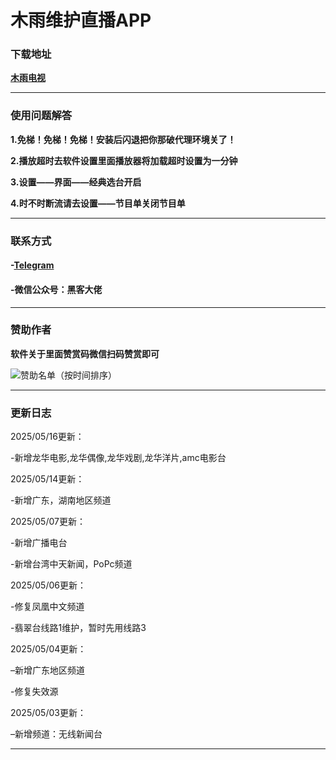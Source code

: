 # **木雨维护直播APP**



### **下载地址**

**[木雨电视](https://github.com/ALIT8569/MuYuLiveTV/releases/tag/%E6%9C%80%E6%96%B0%E7%89%88%E6%9C%AC)**

------




### **使用问题解答**

**1.免梯！免梯！免梯！安装后闪退把你那破代理环境关了！**

**2.播放超时去软件设置里面播放器将加载超时设置为一分钟**

**3.设置——界面——经典选台开启**

**4.时不时断流请去设置——节目单关闭节目单**


------




### **联系方式**

#### **-[Telegram](https://t.me/mywlkjgo_bot)**

#### **-微信公众号：黑客大佬**

------



### **赞助作者**



**软件关于里面赞赏码微信扫码赞赏即可**


![赞助名单（按时间排序）](https://github.com/user-attachments/assets/a96c17d7-93b2-4cac-83fc-96d985769676)

------



### **更新日志**


2025/05/16更新：

-新增龙华电影,龙华偶像,龙华戏剧,龙华洋片,amc电影台


2025/05/14更新：

-新增广东，湖南地区频道


2025/05/07更新：

-新增广播电台

-新增台湾中天新闻，PoPc频道

2025/05/06更新：

-修复凤凰中文频道

-翡翠台线路1维护，暂时先用线路3

2025/05/04更新：

–新增广东地区频道

-修复失效源


2025/05/03更新：

–新增频道：无线新闻台

------

